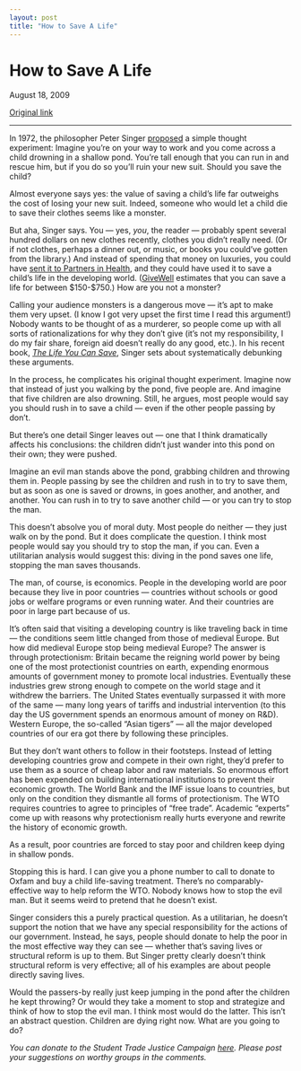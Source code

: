 ```yaml
---
layout: post
title: "How to Save A Life"
---
```

How to Save A Life
==================

August 18, 2009

[Original link](http://www.aaronsw.com/weblog/savealife)

* * * * *

In 1972, the philosopher Peter Singer
[proposed](http://www.utilitarian.net/singer/by/1972----.htm) a simple
thought experiment: Imagine you’re on your way to work and you come
across a child drowning in a shallow pond. You’re tall enough that you
can run in and rescue him, but if you do so you’ll ruin your new suit.
Should you save the child?

Almost everyone says yes: the value of saving a child’s life far
outweighs the cost of losing your new suit. Indeed, someone who would
let a child die to save their clothes seems like a monster.

But aha, Singer says. You — yes, *you*, the reader — probably spent
several hundred dollars on new clothes recently, clothes you didn’t
really need. (Or if not clothes, perhaps a dinner out, or music, or
books you could’ve gotten from the library.) And instead of spending
that money on luxuries, you could have [sent it to Partners in
Health](https://donate.pih.org/page/contribute/donate), and they could
have used it to save a child’s life in the developing world.
([GiveWell](http://www.givewell.net/recommended-charities) estimates
that you can save a life for between \$150-\$750.) How are you not a
monster?

Calling your audience monsters is a dangerous move — it’s apt to make
them very upset. (I know I got very upset the first time I read this
argument!) Nobody wants to be thought of as a murderer, so people come
up with all sorts of rationalizations for why they don’t give (it’s not
my responsibility, I do my fair share, foreign aid doesn’t really do any
good, etc.). In his recent book, [*The Life You Can
Save*](http://www.thelifeyoucansave.com/), Singer sets about
systematically debunking these arguments.

In the process, he complicates his original thought experiment. Imagine
now that instead of just you walking by the pond, five people are. And
imagine that five children are also drowning. Still, he argues, most
people would say you should rush in to save a child — even if the other
people passing by don’t.

But there’s one detail Singer leaves out — one that I think dramatically
affects his conclusions: the children didn’t just wander into this pond
on their own; they were pushed.

Imagine an evil man stands above the pond, grabbing children and
throwing them in. People passing by see the children and rush in to try
to save them, but as soon as one is saved or drowns, in goes another,
and another, and another. You can rush in to try to save another child —
or you can try to stop the man.

This doesn’t absolve you of moral duty. Most people do neither — they
just walk on by the pond. But it does complicate the question. I think
most people would say you should try to stop the man, if you can. Even a
utilitarian analysis would suggest this: diving in the pond saves one
life, stopping the man saves thousands.

The man, of course, is economics. People in the developing world are
poor because they live in poor countries — countries without schools or
good jobs or welfare programs or even running water. And their countries
are poor in large part because of us.

It’s often said that visiting a developing country is like traveling
back in time — the conditions seem little changed from those of medieval
Europe. But how did medieval Europe stop being medieval Europe? The
answer is through protectionism: Britain became the reigning world power
by being one of the most protectionist countries on earth, expending
enormous amounts of government money to promote local industries.
Eventually these industries grew strong enough to compete on the world
stage and it withdrew the barriers. The United States eventually
surpassed it with more of the same — many long years of tariffs and
industrial intervention (to this day the US government spends an
enormous amount of money on R&D). Western Europe, the so-called “Asian
tigers” — all the major developed countries of our era got there by
following these principles.

But they don’t want others to follow in their footsteps. Instead of
letting developing countries grow and compete in their own right, they’d
prefer to use them as a source of cheap labor and raw materials. So
enormous effort has been expended on building international institutions
to prevent their economic growth. The World Bank and the IMF issue loans
to countries, but only on the condition they dismantle all forms of
protectionism. The WTO requires countries to agree to principles of
“free trade”. Academic “experts” come up with reasons why protectionism
really hurts everyone and rewrite the history of economic growth.

As a result, poor countries are forced to stay poor and children keep
dying in shallow ponds.

Stopping this is hard. I can give you a phone number to call to donate
to Oxfam and buy a child life-saving treatment. There’s no
comparably-effective way to help reform the WTO. Nobody knows how to
stop the evil man. But it seems weird to pretend that he doesn’t exist.

Singer considers this a purely practical question. As a utilitarian, he
doesn’t support the notion that we have any special responsibility for
the actions of our government. Instead, he says, people should donate to
help the poor in the most effective way they can see — whether that’s
saving lives or structural reform is up to them. But Singer pretty
clearly doesn’t think structural reform is very effective; all of his
examples are about people directly saving lives.

Would the passers-by really just keep jumping in the pond after the
children he kept throwing? Or would they take a moment to stop and
strategize and think of how to stop the evil man. I think most would do
the latter. This isn’t an abstract question. Children are dying right
now. What are you going to do?

*You can donate to the Student Trade Justice Campaign
[here](http://www.tradejusticecampaign.org/donate/). Please post your
suggestions on worthy groups in the comments.*
